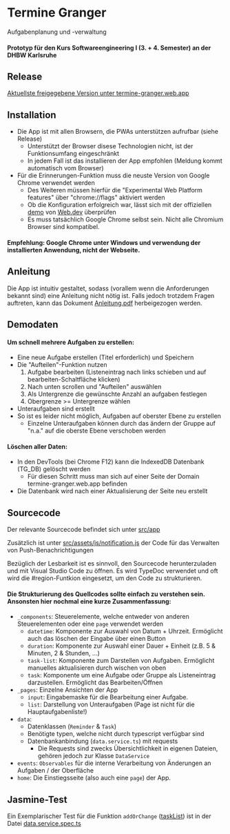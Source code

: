 # Termine Granger
Aufgabenplanung und -verwaltung

#### Prototyp für den Kurs Softwareengineering I (3. + 4. Semester) an der DHBW Karlsruhe

## Release
[Aktuellste freigegebene Version unter termine-granger.web.app](https://termine-granger.web.app)


## Installation
* Die App ist mit allen Browsern, die PWAs unterstützen aufrufbar (siehe Release)
  * Unterstützt der Browser disese Technologien nicht, ist der Funktionsumfang eingeschränkt
  * In jedem Fall ist das installieren der App empfohlen (Meldung kommt automatisch vom Browser)
* Für die Erinnerungen-Funktion muss die neuste Version von Google Chrome verwendet werden
  * Des Weiteren müssen hierfür die "Experimental Web Platform features" über "chrome://flags" aktiviert werden
  * Ob die Konfiguration erfolgreich war, lässt sich mit der offiziellen [demo](https://notification-triggers.glitch.me/) von [Web.dev](https://web.dev/notification-triggers/) überprüfen
  * Es muss tatsächlich Google Chrome selbst sein. Nicht alle Chromium Browser sind kompatibel.
  
#### Empfehlung: Google Chrome unter Windows und verwendung der installierten Anwendung, nicht der Webseite.

## Anleitung
Die App ist intuitiv gestaltet, sodass (vorallem wenn die Anforderungen bekannt sind) eine Anleitung nicht nötig ist.
Falls jedoch trotzdem Fragen auftreten, kann das Dokument [Anleitung.pdf](Anleitung.pdf) herbeigezogen werden.

## Demodaten
#### Um schnell mehrere Aufgaben zu erstellen:
* Eine neue Aufgabe erstellen (Titel erforderlich) und Speichern
* Die "Aufteilen"-Funktion nutzen
  1. Aufgabe bearbeiten (Listeneintrag nach links schieben und auf bearbeiten-Schaltfläche klicken)
  2. Nach unten scrollen und "Aufteilen" auswählen
  3. Als Untergrenze die gewünschte Anzahl an aufgaben festlegen
  4. Obergrenze >= Untergrenze wählen
* Unteraufgaben sind erstellt
* So ist es leider nicht möglich, Aufgaben auf oberster Ebene zu erstellen
  * Einzelne Unteraufgaben können durch das ändern der Gruppe auf "n.a." auf die oberste Ebene verschoben werden

#### Löschen aller Daten:
* In den DevTools (bei Chrome F12) kann die IndexedDB Datenbank (TG_DB) gelöscht werden
  * Für diesen Schritt muss man sich auf einer Seite der Domain termine-granger.web.app befinden
* Die Datenbank wird nach einer Aktualisierung der Seite neu erstellt


## Sourcecode
Der relevante Sourcecode befindet sich unter [src/app](src/app/)

Zusätzlich ist unter [src/assets/js/notification.js](src/assets/js/notification.js) der Code für das Verwalten von Push-Benachrichtigungen

Bezüglich der Lesbarkeit ist es sinnvoll, den Sourcecode herunterzuladen und mit Visual Studio Code zu öffnen.
Es wird TypeDoc verwendet und oft wird die #region-Funtkion eingesetzt, um den Code zu strukturieren. 

#### Die Strukturierung des Quellcodes sollte einfach zu verstehen sein. Ansonsten hier nochmal eine kurze Zusammenfassung:
* `_components`: Steuerelemente, welche entweder von anderen Steuerelementen oder eine `page` verwendet werden
  * `datetime`: Komponente zur Auswahl von Datum + Uhrzeit. Ermöglicht auch das löschen der Eingabe über einen Button
  * `duration`: Komponente zur Auswahl einer Dauer + Einheit (z.B. 5 & Minuten, 2 & Stunden, ...)
  * `task-list`: Komponente zum Darstellen von Aufgaben. Ermöglicht manuelles aktualisieren durch wischen von oben
  * `task`: Komponente um eine Aufgabe oder Gruppe als Listeneintrag darzustellen. Ermöglicht das Bearbeiten/Öffnen
* `_pages`: Einzelne Ansichten der App
  * `input`: Eingabemaske für die Bearbeitung einer Aufgabe. 
  * `list`: Darstellung von Unteraufgaben (Page ist nicht für die Hauptaufgabenliste!)
* `data`:
  * Datenklassen (`Reminder` & `Task`)
  * Benötigte typen, welche nicht durch typescript verfügbar sind
  * Datenbankanbindung (`data.service.ts`) mit requests
    * Die Requests sind zwecks Übersichtlichkeit in eigenen Dateien, gehören jedoch zur Klasse `DataService`
* `events`: `Observables` für die interne Verarbeitung von Änderungen an Aufgaben / der Oberfläche
* `home`: Die Einstiegsseite (also auch eine `page`) der App.

  

## Jasmine-Test
Ein Exemplarischer Test für die Funktion `addOrChange` ([taskList](src/app/data/taskList.ts)) ist in der Datei [data.service.spec.ts](src/app/data/data.service.spec.ts)

